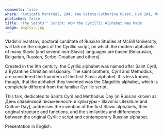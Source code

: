 ```yaml
---
comments: false
where: 'Anticafé Montréal, 294, rue Sainte-Catherine Ouest, H2X 2A1, Montréal QC'
published: false
title: 'The Saints'' Script: How the Cyrillic Alphabet was Made'
image: img/cyr.jpg
---
```

Vladimir Ivantsov, doctoral canditate of Russian Studies at McGill University, will talk on the origins of the Cyrillic script, on which the modern alphabets of many Slavic (and several non-Slavic) languages are based (Belarusian, Bulgarian, Russian, Serbo-Croatian and others). 

Created in the 9th century, the Cyrillic alphabet was named after Saint Cyril, a Byzantine Christian missionary. The saint brothers, Cyril and Methodius, are considered the founders of the first Slavic alphabet. It is less known, though, that the alphabet they invented was the Glagolitic alphabet, which is completely different from the familiar Cyrillic script. 

This talk, dedicated to Saints Cyril and Methodius Day (in Russian known as День славянской письменности и культуры – Slavonic Literature and Culture Day), addresses the invention of the first Slavic alphabets, their original structure and functions, and the similarities and differences between the original Cyrillic script and contemporary Russian alphabet.

Presentation in English.